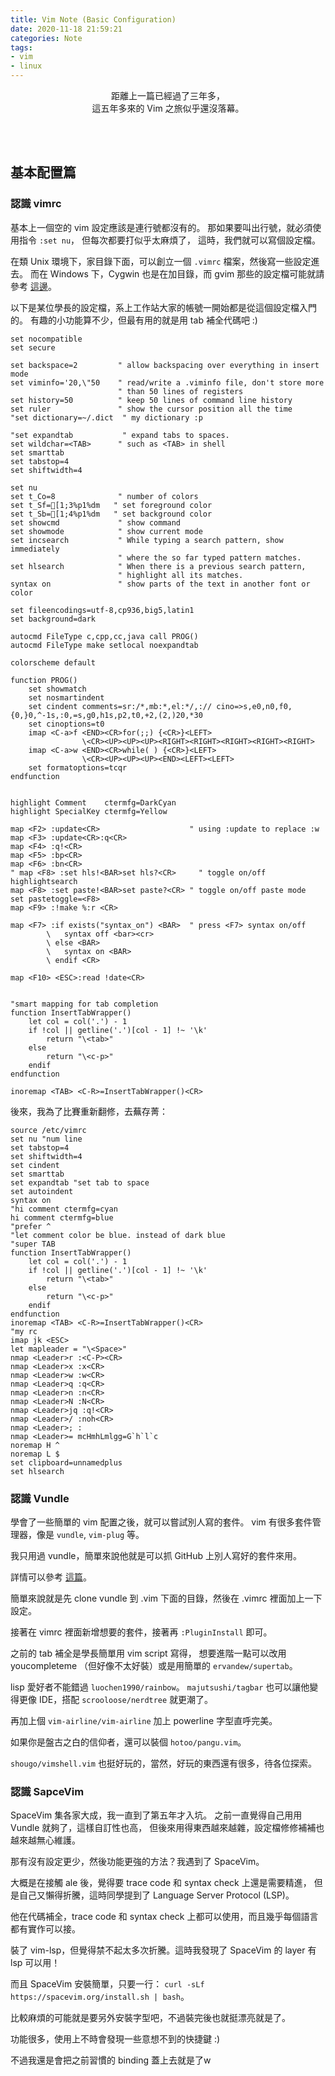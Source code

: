 ```yaml
---
title: Vim Note (Basic Configuration)
date: 2020-11-18 21:59:21
categories: Note
tags:
- vim
- linux
---
```


<center>
距離上一篇已經過了三年多，<br>
這五年多來的 Vim 之旅似乎還沒落幕。
</center>


<!-- more -->


<br><br>
## 基本配置篇

### 認識 vimrc

基本上一個空的 vim 設定應該是連行號都沒有的。
那如果要叫出行號，就必須使用指令 `:set nu`，
但每次都要打似乎太麻煩了，
這時，我們就可以寫個設定檔。

在類 Unix 環境下，家目錄下面，可以創立一個 `.vimrc` 檔案，然後寫一些設定進去。
而在 Windows 下，Cygwin 也是在加目錄，而 gvim 那些的設定檔可能就請參考 [這邊](https://stackoverflow.com/questions/9120500/vim-settings-file-on-windows)。

以下是某位學長的設定檔，系上工作站大家的帳號一開始都是從這個設定檔入門的。
有趣的小功能算不少，但最有用的就是用 tab 補全代碼吧 :)

```
set nocompatible
set secure

set backspace=2         " allow backspacing over everything in insert mode
set viminfo='20,\"50    " read/write a .viminfo file, don't store more
                        " than 50 lines of registers
set history=50          " keep 50 lines of command line history
set ruler               " show the cursor position all the time
"set dictionary=~/.dict  " my dictionary :p

"set expandtab           " expand tabs to spaces.
set wildchar=<TAB>      " such as <TAB> in shell
set smarttab
set tabstop=4
set shiftwidth=4

set nu
set t_Co=8              " number of colors
set t_Sf=[1;3%p1%dm   " set foreground color
set t_Sb=[1;4%p1%dm   " set background color
set showcmd             " show command
set showmode            " show current mode
set incsearch           " While typing a search pattern, show immediately
                        " where the so far typed pattern matches.
set hlsearch            " When there is a previous search pattern,
                        " highlight all its matches.
syntax on               " show parts of the text in another font or color

set fileencodings=utf-8,cp936,big5,latin1
set background=dark

autocmd FileType c,cpp,cc,java call PROG()
autocmd FileType make setlocal noexpandtab

colorscheme default

function PROG()
    set showmatch
    set nosmartindent
    set cindent comments=sr:/*,mb:*,el:*/,:// cino=>s,e0,n0,f0,{0,}0,^-1s,:0,=s,g0,h1s,p2,t0,+2,(2,)20,*30
    set cinoptions=t0
    imap <C-a>f <END><CR>for(;;) {<CR>}<LEFT>
                \<CR><UP><UP><UP><RIGHT><RIGHT><RIGHT><RIGHT><RIGHT>
    imap <C-a>w <END><CR>while( ) {<CR>}<LEFT>
                \<CR><UP><UP><UP><END><LEFT><LEFT>
    set formatoptions=tcqr
endfunction


highlight Comment    ctermfg=DarkCyan
highlight SpecialKey ctermfg=Yellow

map <F2> :update<CR>                    " using :update to replace :w
map <F3> :update<CR>:q<CR>
map <F4> :q!<CR>
map <F5> :bp<CR>
map <F6> :bn<CR>
" map <F8> :set hls!<BAR>set hls?<CR>     " toggle on/off highlightsearch
map <F8> :set paste!<BAR>set paste?<CR> " toggle on/off paste mode
set pastetoggle=<F8>
map <F9> :!make %:r <CR>

map <F7> :if exists("syntax_on") <BAR>  " press <F7> syntax on/off
        \   syntax off <bar><cr>
        \ else <BAR>
        \   syntax on <BAR>
        \ endif <CR>

map <F10> <ESC>:read !date<CR>


"smart mapping for tab completion
function InsertTabWrapper()
    let col = col('.') - 1
    if !col || getline('.')[col - 1] !~ '\k'
        return "\<tab>"
    else
        return "\<c-p>"
    endif
endfunction

inoremap <TAB> <C-R>=InsertTabWrapper()<CR>
```

後來，我為了比賽重新翻修，去蕪存菁：

```
source /etc/vimrc
set nu "num line
set tabstop=4
set shiftwidth=4
set cindent
set smarttab
set expandtab "set tab to space
set autoindent
syntax on
"hi comment ctermfg=cyan
hi comment ctermfg=blue
"prefer ^
"let comment color be blue. instead of dark blue
"super TAB
function InsertTabWrapper()
    let col = col('.') - 1
    if !col || getline('.')[col - 1] !~ '\k'
        return "\<tab>"
    else
        return "\<c-p>"
    endif
endfunction
inoremap <TAB> <C-R>=InsertTabWrapper()<CR>
"my rc
imap jk <ESC>
let mapleader = "\<Space>"
nmap <Leader>r :<C-P><CR>
nmap <Leader>x :x<CR>
nmap <Leader>w :w<CR>
nmap <Leader>q :q<CR>
nmap <Leader>n :n<CR>
nmap <Leader>N :N<CR>
nmap <Leader>jq :q!<CR>
nmap <Leader>/ :noh<CR>
nmap <Leader>; :
nmap <Leader>= mcHmhLmlgg=G`h`l`c
noremap H ^
noremap L $
set clipboard=unnamedplus
set hlsearch
```

### 認識 Vundle

學會了一些簡單的 vim 配置之後，就可以嘗試別人寫的套件。
vim 有很多套件管理器，像是 `vundle`, `vim-plug` 等。

我只用過 vundle，簡單來說他就是可以抓 GitHub 上別人寫好的套件來用。

詳情可以參考 [這篇](https://blog.gtwang.org/linux/vundle-vim-bundle-plugin-manager/)。

簡單來說就是先 clone vundle 到 .vim 下面的目錄，然後在 .vimrc 裡面加上一下設定。

接著在 vimrc 裡面新增想要的套件，接著再 `:PluginInstall` 即可。

之前的 tab 補全是學長簡單用 vim script 寫得，
想要進階一點可以改用 youcompleteme （但好像不太好裝）或是用簡單的 `ervandew/supertab`。

lisp 愛好者不能錯過 `luochen1990/rainbow`。
`majutsushi/tagbar` 也可以讓他變得更像 IDE，搭配 `scrooloose/nerdtree` 就更潮了。

再加上個 `vim-airline/vim-airline` 加上 powerline 字型直呼完美。

如果你是盤古之白的信仰者，還可以裝個 `hotoo/pangu.vim`。

`shougo/vimshell.vim` 也挺好玩的，當然，好玩的東西還有很多，待各位探索。

### 認識 SapceVim

SpaceVim 集各家大成，我一直到了第五年才入坑。
之前一直覺得自己用用 Vundle 就夠了，這樣自訂性也高，
但後來用得東西越來越雜，設定檔修修補補也越來越無心維護。

那有沒有設定更少，然後功能更強的方法？我遇到了 SpaceVim。

大概是在接觸 ale 後，覺得要 trace code 和 syntax check 上還是需要精進，
但是自己又懶得折騰，這時同學提到了 Language Server Protocol (LSP)。

他在代碼補全，trace code 和 syntax check 上都可以使用，而且幾乎每個語言都有實作可以接。

裝了 vim-lsp，但覺得禁不起太多次折騰。這時我發現了 SpaceVim 的 layer 有 lsp 可以用！

而且 SpaceVim 安裝簡單，只要一行： `curl -sLf https://spacevim.org/install.sh | bash`。

比較麻煩的可能就是要另外安裝字型吧，不過裝完後也就挺漂亮就是了。

功能很多，使用上不時會發現一些意想不到的快捷鍵 :)

不過我還是會把之前習慣的 binding 蓋上去就是了w
